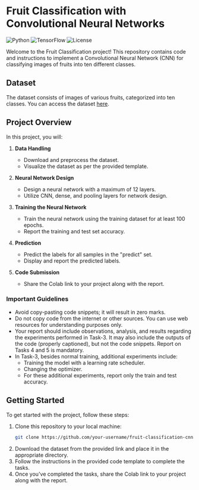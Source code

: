 # Fruit Classification with Convolutional Neural Networks

![Python](https://img.shields.io/badge/python-3.7%20%7C%203.8%20%7C%203.9-blue)
![TensorFlow](https://img.shields.io/badge/tensorflow-2.0%2B-blue)
![License](https://img.shields.io/badge/license-MIT-green)

Welcome to the Fruit Classification project! This repository contains code and instructions to implement a Convolutional Neural Network (CNN) for classifying images of fruits into ten different classes. 

## Dataset
The dataset consists of images of various fruits, categorized into ten classes. You can access the dataset [here](https://drive.google.com/drive/folders/1iXqvt0Em2TMhDCjNurVNHdPWuHnqAZi6?usp=sharing).

## Project Overview
In this project, you will:
1. **Data Handling**
   - Download and preprocess the dataset.
   - Visualize the dataset as per the provided template.

2. **Neural Network Design**
   - Design a neural network with a maximum of 12 layers.
   - Utilize CNN, dense, and pooling layers for network design.

3. **Training the Neural Network**
   - Train the neural network using the training dataset for at least 100 epochs.
   - Report the training and test set accuracy.

4. **Prediction**
   - Predict the labels for all samples in the "predict" set.
   - Display and report the predicted labels.

5. **Code Submission**
   - Share the Colab link to your project along with the report.

### Important Guidelines
- Avoid copy-pasting code snippets; it will result in zero marks.
- Do not copy code from the internet or other sources. You can use web resources for understanding purposes only.
- Your report should include observations, analysis, and results regarding the experiments performed in Task-3. It may also include the outputs of the code (properly captioned), but not the code snippets. Report on Tasks 4 and 5 is mandatory.
- In Task-3, besides normal training, additional experiments include:
   - Training the model with a learning rate scheduler.
   - Changing the optimizer.
   - For these additional experiments, report only the train and test accuracy.

## Getting Started
To get started with the project, follow these steps:

1. Clone this repository to your local machine:
   ```bash
   git clone https://github.com/your-username/fruit-classification-cnn.git
2. Download the dataset from the provided link and place it in the appropriate directory.
3. Follow the instructions in the provided code template to complete the tasks.
4. Once you've completed the tasks, share the Colab link to your project along with the report.
